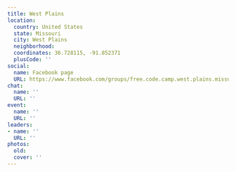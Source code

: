 ```yaml
---
title: West Plains
location:
  country: United States
  state: Missouri
  city: West Plains
  neighborhood: 
  coordinates: 36.728115, -91.852371
  plusCode: ''
social:
  name: Facebook page
  URL: https://www.facebook.com/groups/free.code.camp.west.plains.missouri
chat:
  name: ''
  URL: ''
event:
  name: ''
  URL: ''
leaders:
- name: ''
  URL: ''
photos:
  old: 
  cover: ''
---
```

